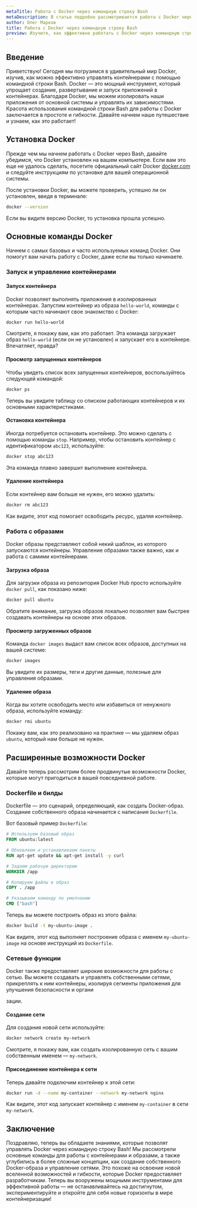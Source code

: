 ```yaml
---
metaTitle: Работа с Docker через командную строку Bash
metaDescription: В статье подробно рассматривается работа с Docker через командную строку Bash от основных команд до продвинутых функций с примерами кода и пояснениями
author: Олег Марков
title: Работа с Docker через командную строку Bash
preview: Изучите, как эффективно работать с Docker через командную строку Bash - от создания контейнеров до управления образами с помощью простых примеров и пояснений
---
```


## Введение

Приветствую! Сегодня мы погрузимся в удивительный мир Docker, изучив, как можно эффективно управлять контейнерами с помощью командной строки Bash. Docker — это мощный инструмент, который упрощает создание, развертывание и запуск приложений в контейнерах. Благодаря Docker, мы можем изолировать наши приложения от основной системы и управлять их зависимостями. Красота использования командной строки Bash для работы с Docker заключается в простоте и гибкости. Давайте начнем наше путешествие и узнаем, как это работает!

## Установка Docker

Прежде чем мы начнем работать с Docker через Bash, давайте убедимся, что Docker установлен на вашем компьютере. Если вам это еще не удалось сделать, посетите официальный сайт Docker [docker.com](https://www.docker.com/get-started) и следуйте инструкциям по установке для вашей операционной системы.

После установки Docker, вы можете проверить, успешно ли он установлен, введя в терминале:

```bash
docker --version
```

Если вы видите версию Docker, то установка прошла успешно.

## Основные команды Docker

Начнем с самых базовых и часто используемых команд Docker. Они помогут вам начать работу с Docker, даже если вы только начинаете.

### Запуск и управление контейнерами

#### Запуск контейнера

Docker позволяет выполнять приложения в изолированных контейнерах. Запустим контейнер из образа `hello-world`, команды с которым часто начинают свое знакомство с Docker:

```bash
docker run hello-world
```

Смотрите, я покажу вам, как это работает. Эта команда загружает образ `hello-world` (если он не установлен) и запускает его в контейнере. Впечатляет, правда?

#### Просмотр запущенных контейнеров

Чтобы увидеть список всех запущенных контейнеров, воспользуйтесь следующей командой:

```bash
docker ps
```

Теперь вы увидите таблицу со списком работающих контейнеров и их основными характеристиками.

#### Остановка контейнера

Иногда потребуется остановить контейнер. Это можно сделать с помощью команды `stop`. Например, чтобы остановить контейнер с идентификатором `abc123`, используйте:

```bash
docker stop abc123
```

Эта команда плавно завершит выполнение контейнера.

#### Удаление контейнера

Если контейнер вам больше не нужен, его можно удалить:

```bash
docker rm abc123
```

Как видите, этот код помогает освободить ресурс, удаляя контейнер.

### Работа с образами

Docker образы представляют собой некий шаблон, из которого запускаются контейнеры. Управление образами также важно, как и работа с самими контейнерами.

#### Загрузка образа

Для загрузки образа из репозитория Docker Hub просто используйте `docker pull`, как показано ниже:

```bash
docker pull ubuntu
```

Обратите внимание, загрузка образов локально позволяет вам быстрее создавать контейнеры на основе этих образов.

#### Просмотр загруженных образов

Команда `docker images` выдаст вам список всех образов, доступных на вашей системе:

```bash
docker images
```

Вы увидите их размеры, теги и другие данные, полезные для управления образами.

#### Удаление образа

Когда вы хотите освободить место или избавиться от ненужного образа, используйте команду:

```bash
docker rmi ubuntu
```

Покажу вам, как это реализовано на практике — мы удаляем образ `ubuntu`, который нам больше не нужен.

## Расширенные возможности Docker

Давайте теперь рассмотрим более продвинутые возможности Docker, которые могут пригодиться в вашей повседневной работе.

### Dockerfile и билды

Dockerfile — это сценарий, определяющий, как создать Docker-образ. Создание собственного образа начинается с написания `Dockerfile`.

Вот базовый пример `Dockerfile`:

```dockerfile
# Используем базовый образ
FROM ubuntu:latest

# Обновляем и устанавливаем пакеты
RUN apt-get update && apt-get install -y curl

# Задаем рабочую директорию
WORKDIR /app

# Копируем файлы в образ
COPY . /app

# Указываем команду по умолчанию
CMD ["bash"]
```

Теперь вы можете построить образ из этого файла:

```bash
docker build -t my-ubuntu-image .
```

Как видите, этот код выполняет построение образа с именем `my-ubuntu-image` на основе инструкций из `Dockerfile`.

### Сетевые функции

Docker также предоставляет широкие возможности для работы с сетью. Вы можете создавать и управлять собственными сетями, прикреплять к ним контейнеры, изолируя сегменты приложения для улучшения безопасности и органи

зации.

#### Создание сети

Для создания новой сети используйте:

```bash
docker network create my-network
```

Смотрите, я покажу вам, как создать изолированную сеть с вашим собственным именем — `my-network`.

#### Присоединение контейнера к сети

Теперь давайте подключим контейнер к этой сети:

```bash
docker run -d --name my-container --network my-network nginx
```

Как видите, этот код запускает контейнер с именем `my-container` в сети `my-network`.

## Заключение

Поздравляю, теперь вы обладаете знаниями, которые позволят управлять Docker через командную строку Bash! Мы рассмотрели основные команды для работы с контейнерами и образами, а также углубились в более сложные концепции, как создание собственного Docker-образа и управление сетями. Это похоже на освоение новой вселенной возможностей и гибкости, которые Docker предоставляет разработчикам. Теперь вы вооружены мощными инструментами для эффективной работы — не останавливайтесь на достигнутом, экспериментируйте и откройте для себя новые горизонты в мире контейнеризации!